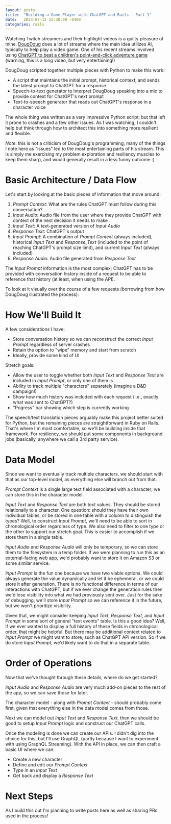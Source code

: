 ```yaml
---
layout: posts
title:  "Building a Game Player with ChatGPT and Rails - Part 1"
date:   2023-07-12 12:30:00 -0400
categories: rails
---
```


Watching Twitch streamers and their highlight videos is a guilty pleasure of mine. [DougDoug](https://twitch.tv/dougdoug) does a lot of streams where the main idea utilizes AI, typically to help play a video game. One of his recent streams involved using [ChatGPT to beat a children's point-and-click adventure game](https://www.youtube.com/watch?v=W3id8E34cRQ) (warning, this is a long video, but very entertaining!)

DougDoug scripted together multiple pieces with Python to make this work:

* A script that maintains the initial prompt, historical context, and sends the latest prompt to ChatGPT for a response
* Speech-to-text generator to interpret DougDoug speaking into a mic to provide context for ChatGPT's next prompt
* Text-to-speech generator that reads out ChatGPT's response in a character voice

The whole thing was written as a very impressive Python script, but that left it prone to crashes and a few other issues. As I was watching, I couldn't help but think through how to architect this into something more resilient and flexible.

_Note_: this is not a criticism of DougDoug's programming, many of the things I note here as "issues" led to the most entertaining parts of his stream. This is simply me exercising my problem exploration and resiliency muscles to keep them sharp, and would generally result in a less funny outcome :)

# Basic Architecture / Data Flow

Let's start by looking at the basic pieces of information that move around:

1. _Prompt Context_: What are the rules ChatGPT must follow during this conversation?
2. _Input Audio_: Audio file from the user where they provide ChatGPT with context of the next decision it needs to make
3. _Input Text_: A text-generated version of _Input Audio_
4. _Response Text_: ChatGPT's output
5. _Input Prompt_: A combination of _Prompt Context_ (always included), historical _Input Text_ and _Response_Text_ (included to the point of reaching ChatGPT's prompt size limit), and current _Input Text_ (always included)
6. _Response Audio_: Audio file generated from _Response Text_

The _Input Prompt_ information is the most complex; ChatGPT has to be provided with conversation history inside of a request to be able to reference that history (at least, when using the API). 

To look at it visually over the course of a few requests (borrowing from how DougDoug illustrated the process):

# How We'll Build It

A few considerations I have:

* Store conversation history so we can reconstruct the correct _Input Prompt_ regardless of server crashes
* Retain the option to "wipe" memory and start from scratch
* Ideally, provide some kind of UI

Stretch goals:

* Allow the user to toggle whether both _Input Text_ and _Response Text_ are included in _Input Prompt_, or only one of them is
* Ability to track multiple "characters" separately (imagine a D&D campaign!)
* Show how much history was included with each request (i.e., exactly what was sent to ChatGPT?)
* "Pogress" bar showing which step is currently working

The speech/text translation pieces arguably make this project better suited for Python, but the remaining pieces are straightforward in Ruby on Rails. That's where I'm most comfortable, so we'll be building inside that framework. For resiliency, we should put some components in background jobs (basically, anywhere we call a 3rd party service).

# Data Model

Since we want to eventually track multiple characters, we should start with that as our top-level model, as everything else will branch out from that.

_Prompt Context_ is a single large text field associated with a character; we can store this in the character model.

_Input Text_ and _Response Text_ are both text values. They should be stored relationally to a character. One question: should they have their own individual tables, or be stored in one table with a column to distinguish the types? Well, to construct _Input Prompt_, we'll need to be able to sort in chronological order regardless of type. We also need to filter to one type or the other to support our stretch goal. This is easier to accomplish if we store them in a single table.

_Input Audio_ and _Response Audio_ will only be temporary, so we can store them to the filesystem in a temp folder. If we were planning to run this as an external-facing web app, we'd probably want to store it on Amazon S3 or some similar service.

_Input Prompt_ is the fun one because we have two viable options. We could always generate the value dynamically and let it be ephemeral, or we could store it after generation. There is no functional difference in terms of our interactions with ChatGPT, but if we ever change the generation rules then we'd lose visibility into what we had previously sent over. Just for the sake of debugging, we'll store _Input Prompt_ so we can reference it in the future, but we won't prioritize visibility. 

Given that, we might consider keeping _Input Text_, _Response Text_, and _Input Prompt_ in some sort of general "text events" table. Is this a good idea? Well, if we ever wanted to display a full history of these fields in chronological order, that might be helpful. But there may be additional context related to _Input Prompt_ we might want to store, such as ChatGPT API version. So if we do store _Input Prompt_, we'd likely want to do that in a separate table.

# Order of Operations

Now that we've thought through these details, where do we get started? 

_Input Audio_ and _Response Audio_ are very much add-on pieces to the rest of the app, so we can save those for later. 

The character model - along with _Prompt Context_ - should probably come first, given that everything else in the data model comes from those. 

Next we can model out _Input Text_ and _Response Text_, then we should be good to setup _Input Prompt_ logic and construct our ChatGPT calls.

Once the modeling is done we can create our APIs. I didn't dig into the choice for this, but I'll use GraphQL (partly because I want to experiment with using GraphQL Streaming). With the API in place, we can then craft a basic UI where we can:

* Create a new character
* Define and edit our _Prompt Context_
* Type in an _Input Text_
* Get back and display a _Response Text_

# Next Steps

As I build this out I'm planning to write posts here as well as sharing PRs used in the process! 
